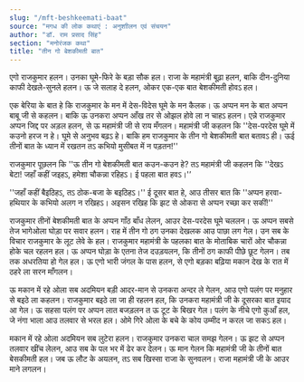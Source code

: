 ```yaml
---
slug: "/mft-beshkeemati-baat"
source: "मगध की लोक कथाएं : अनुशाीलन एवं संचयन"
author: "डॉ. राम प्रसाद सिंह"
section: "मनोरंजक कथा"
title: "तीन गो बेशकीमती बात"
---
```

एगो राजकुमार हलन। उनका घूमे-फिरे के बड़ा सौक हल। राजा के महामंत्री बूढ़ा हलन, बाकि दीन-दुनिया काफी देखले-सुनले हलन। ऊ जे सलाह दे हलन, ओकर एक-एक बात बेशकीमती होवऽ हल।

एक बेरिया के बात हे कि राजकुमार के मन में देस-विदेस घूमे के मन कैलक। ऊ अप्पन मन के बात अप्पन बाबू जी से कहलन। बाकि ऊ उनकरा अप्पन आँख तर से ओझल होवे ला न चाहऽ हलन। एन्ने राजकुमार अप्पन जिद्द पर अड़ल हलन, से ऊ महामंत्री जी से राय मँगलन। महामंत्री जी कहलन कि ''देस-परदेस घूमे में कउनो हरज न हे। घूमे से अनुभव बढ़ऽ हे। बाकि हम राजकुमार के तीन गो बेशकीमती बात बतावऽ ही। ऊई तीनों बात के ध्यान में रखतन तऽ कभियो मुसीबत में न पड़तन!''

राजकुमार पूछलन कि ''ऊ तीन गो बेशकीमती बात कउन-कउन हे? तऽ महामंत्री जी कहलन कि ''देखऽ बेटा! जहाँ कहीं जइहऽ, हमेशा चौकन्ना रहिहऽ। ई पहला बात हवऽ।'’ 

''जहाँ कहीं बैइठिहऽ, तऽ ठोक-बजा के बइठिहऽ।'' ई दूसर बात हे, आउ तीसर बात कि ''अप्पन हरवा-हथियार के कभियो अलग न रखिहऽ। अइसन रखिह कि झट से ओकरा से अप्पन रच्छा कर सकीं!''
 
राजकुमार तीनों बेशकीमती बात के अप्पन गाँठ बाँध लेलन, आउर देस-परदेस घूमे चललन। ऊ अप्पन सबसे तेज भागेओला घोड़ा पर सवार हलन। राह में तीन गो ठग उनका देखलक आउ पाछा लग गेल। उन सब के विचार राजकुमार के लूट लेवे के हल। राजकुमार महामंत्री के पहलका बात के मोताबिक चारों ओर चौकन्ना होके चल रहलन हल। ऊ अप्पन घोड़ा के एतना तेज दउड़यलन, कि तीनों ठग काफी पीछे छूट गेलन। तब तक अधरतिया हो गेल हल। ऊ एगो भारी जंगल के पास हलन, से एगो बड़का बढ़िया मकान देख के रात में ठहरे ला सरन माँगलन।

ऊ मकान में रहे ओला सब अदमियन बड़ी आदर-मान से उनकरा अन्दर ले गेलन, आउ एगो पलंग पर मनुहार से बइठे ला कहलन। राजकुमार बइठे ला जा ही रहलन हल, कि उनकरा महामंत्री जी के दूसरका बात इयाद आ गेल। ऊ सहसा पलंग पर अप्पन लात बजड़लन त ऊ टूट के बिखर गेल। पलंग के नीचे एगो कुआँ हल, जे नंगा भाला आउ तलवार से भरल हल। ओमे गिरे ओला के बचे के कोय उम्मीद न करल जा सकऽ हल। 

मकान में रहे ओला अदमियन सब लुटेरा हलन। राजकुमार उनकरा चाल समझ गेलन। ऊ झट से अप्पन तलवार खींच लेलन, आउ सब के पल भर में ढेर कर देलन। ऊ मान गेलन कि महामंत्री जी के तीनों बात बेसकीमती हल। जब ऊ लौट के अयलन, तऽ सब खिस्सा राजा के सुनवलन। राजा महामंत्री जी के आउर माने लगलन।